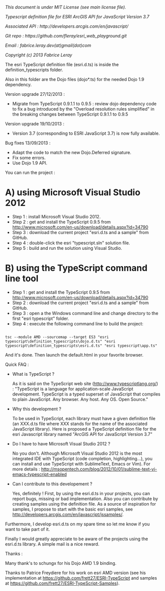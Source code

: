 <p><i>This document is under MIT License (see main license file).</i></p>
<p><i>Typescript definition file for ESRI ArcGIS API for JavaScript Version 3.7</i></p>
<p><i>Associated API : http://developers.arcgis.com/en/javascript/</i></p>
<p><i>Git repo : https://github.com/fleray/esri_web_playground.git</i></p>
<p><i>Email : fabrice.leray.dev(at)gmail(dot)com</i></p>
<p><i>Copyright (c) 2013 Fabrice Leray </i></p>

The esri TypeScript definition file (esri.d.ts) is inside the definition_typescripts folder.

Also in this folder are the Dojo files (dojo*.ts) for the needed Dojo 1.9 dependency.

Version upgrade 27/12/2013 :
- Migrate from TypeScript 0.9.1.1 to 0.9.5 : review dojo dependency code to fix a bug introduced by the "Overload resolution rules simplified" in the breaking changes between TypeScript 0.9.1.1 to 0.9.5


Version upgrade 19/10/2013 :
- Version 3.7 (corresponding to ESRI JavaScript 3.7) is now fully available.

Bug fixes 13/09/2013 : 
- Adapt the code to match the new Dojo.Deferred<TYPE> signature.
- Fix some errors.
- Use Dojo 1.9 API.

You can run the project :

A) using Microsoft Visual Studio 2012
===============================
 - Step 1 : install Microsoft Visual Studio 2012.
 - Step 2 : get and install the TypeScript 0.9.5 from http://www.microsoft.com/en-us/download/details.aspx?id=34790
 - Step 3 : download the current project "esri.d.ts and a sample" from GitHub.
 - Step 4 : double-click the esri "typescript.sln" solution file.
 - Step 5 : build and run the solution using Visual Studio.

B) using the TypeScript command line tool
=========================================
 - Step 1 : get and install the TypeScript 0.9.5 from http://www.microsoft.com/en-us/download/details.aspx?id=34790
 - Step 2 : download the current project "esri.d.ts and a sample" from GitHub.
 - Step 3 : open a the Windows command line and change directory to the first "esri typescript" folder.
 - Step 4 : execute the following command line to build the project:

<pre><code>
tsc --module AMD --sourcemap --target ES3 "esri typescript\definition_typescripts\dojo.d.ts" "esri typescript\definition_typescripts\esri.d.ts" "esri typescript\app.ts"
</code></pre>

And it's done. Then launch the default.html in your favorite browser.


Quick FAQ : 

 - What is TypeScript ?
 
	As it is said on the TypeScript web site (http://www.typescriptlang.org/) : 
	"TypeScript is a language for application-scale JavaScript development.
	TypeScript is a typed superset of JavaScript that compiles to plain JavaScript.
	Any browser. Any host. Any OS. Open Source."

 - Why this development ?
 
	To be used in TypeScript, each library must have a given definition  file (an XXX.d.ts file where XXX stands for the name of the associated JavaScript library).
	Here is proposed a TypeScript definition file for the esri Javascript library named "ArcGIS API for JavaScript Version 3.7"

 - Do I have to have Microsoft Visual Studio 2012 ?
 
	No you don't. Although Microsoft Visual Studio 2012 is the most integrated IDE with TypeScript (code completion, highlighting...), you can install and use TypeScript with SublimeText, Emacs or Vim). For more details : http://msopentech.com/blog/2012/10/01/sublime-text-vi-emacs-typescript-enabled

 - Can I contribute to this developement ?

	Yes, definitely ! First, by using the esri.d.ts in your projects, you can report bugs, missing or bad implementation.
	Also you can contribute by creating samples using the definition file. As a source of inspiration for samples, I propose to start with the basic esri samples, see http://developers.arcgis.com/en/javascript/jssamples/.


Furthermore, I develop esri.d.ts on my spare time so let me know if you want to take part of it.

Finally I would greatly appreciate to be aware of the projects using the esri.d.ts library. A simple mail is a nice reward.

Thanks :

Many thank's to schungx for his Dojo AMD 1.9 binding.

Thanks to Patrice Freydiere for his work on esri AMD version (see his implementation at https://github.com/frett27/ESRI-TypeScript and samples at https://github.com/frett27/ESRI-TypeScript-Samples).
